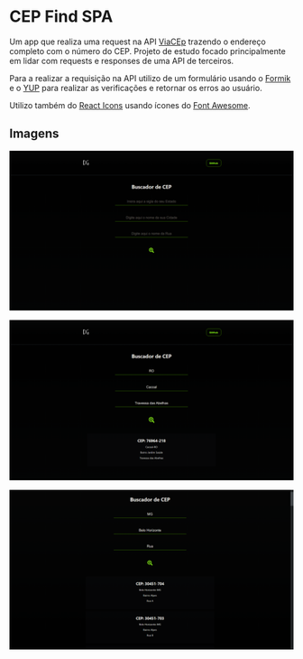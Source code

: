 # CEP Find SPA

Um app que realiza uma request na API [ViaCEp](https://viacep.com.br/) trazendo o endereço completo com o número do CEP.
Projeto de estudo focado principalmente em lidar com requests e responses de uma API de terceiros.

Para a realizar a requisição na API utilizo de um formulário usando o [Formik](https://formik.org/) e o [YUP](https://www.npmjs.com/package/yup) para realizar as verificações e retornar os erros ao usuário.

Utilizo também do [React Icons](https://react-icons.github.io/react-icons/) usando ícones do [Font Awesome](https://fontawesome.com/).

## Imagens

![home](./__readme-assets__/home.png)

![example](./__readme-assets__/search-example.png)

![example-array](./__readme-assets__/search-example-array.png)
